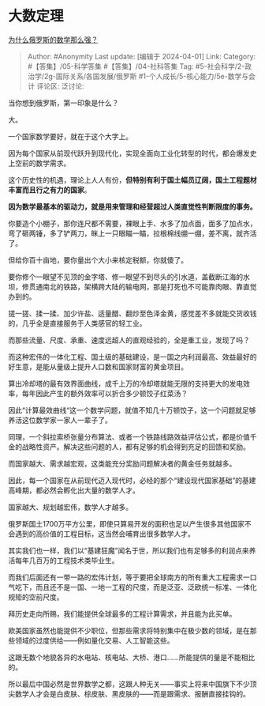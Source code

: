 # 大数定理
[为什么俄罗斯的数学那么强？](https://www.zhihu.com/question/369638951/answer/3422415803)

> Author: #Anonymity
> Last update: [编辑于 2024-04-01]
> Link:
> Category: #【答集】/05-科学答集 #【答集】/04-社科答集
> Tag: #5-社会科学/2-政治学/2g-国际关系/各国发展/俄罗斯 #1-个人成长/5-核心能力/5e-数学与会计
> 评论区:
> 泛讨论:

当你想到俄罗斯，第一印象是什么？

大。

一个国家数学要好，就在于这个大字上。

因为每个国家从前现代跃升到现代化，实现全面向工业化转型的时代，都会爆发史上空前的数学需求。

这个历史性的机遇，理论上人人有份，**但特别有利于国土幅员辽阔，国土工程题材丰富而且行之有力的国家**。

**因为数学最基本的驱动力，就是用来管理和经营超过人类直觉性判断限度的事务。**

你要造个小棚子，那你连尺都不需要，裸眼上手、水多了加点面，面多了加点水，弯了砸两锤，多了铲两刀，眯上一只眼瞄一瞄，拉根棉线绷一绷，差不离，就齐活了。

但给你百十亩地，要你量出个大小来核定税额，你就傻了。

要你修个一眼望不见顶的金字塔、修一眼望不到尽头的引水道，盖截断江海的水坝，修贯通南北的铁路，架横跨大陆的输电网，那是打死也不可能靠肉眼、靠直觉办到的。

搓一搓、揉一揉、加少许盐、适量醋、翻炒至色泽金黄，感觉差不多就能交货收钱的，几乎全是直接服务于人类感官的轻工业。

而那些流量、尺度、承重、速度远超人的直观经验的，全是重工业，发现了吗？

而这种宏伟的一体化工程、国土级的基础建设，是一国之内利润最高、效益最好的好生意，是能从量级上提升人口数和国家财富的黄金项目。

算出冷却塔的最有效界面曲线，成千上万的冷却塔就能无限的支持更大的发电效率，每年因此产生的额外效率可以折合多少顿饺子红菜汤？

因此“计算最效曲线“这一个数学问题，就值不知几十万顿饺子，这一个问题就足够养活这位数学家一家人一辈子了。

同理，一个斜拉索桥张量分布算法、或者一个铁路线路效益评估公式，都是价值千金的战略性资产。解决这些问题的人，都有足够的机会得到充足的回馈和奖励。

而国家越大、需求越宏观，这类能充分奖励问题解决者的黄金任务就越多。

因此，每一个国家在从前现代迈入现代时，必经的那个“建设现代国家基础”的基建高峰期，都必然会孵化出大量的数学人才。

国家越大、规划越宏伟，数学人才越多。

俄罗斯国土1700万平方公里，即使只算易开发的面积也足以产生很多其他国家不会遇到的高价值的工程目标，这当然会哺育出很多数学人才。

其实我们也一样，我们以“基建狂魔”闻名于世，所以我们也有足够多的利润点来养活每年几百万的工程技术类毕业生。

而我们后面还有一带一路的宏伟计划，等于要把全球南方的所有重大工程需求一口气吃下，而且还不是一国、一地一工程的尺度，而是泛亚、泛欧统一标准、一体化规矩的空前尺度。

拜历史走向所赐，我们能提供全球最多的工程计算需求，并且能为此买单。

欧美国家虽然也能提供不少职位，但那些需求将特别集中在极少数的领域，是在那些领域的过度供给——例如量化交易、人工智能这些。

这跟无数个地貌各异的水电站、核电站、大桥、港口……所能提供的量是不能相比的。

所以最后中国必然是世界数学之都，这跟人种无关——事实上将来中国旗下不少顶尖数学人才会是白皮肤、棕皮肤、黑皮肤的——而是跟需求、报酬直接挂钩的。
